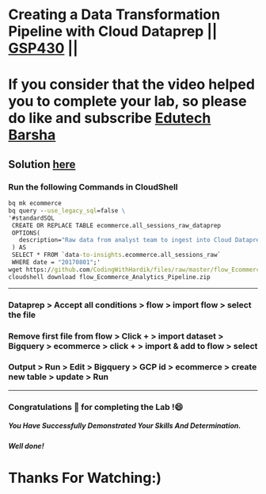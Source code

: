 # Creating a Data Transformation Pipeline with Cloud Dataprep || [GSP430](https://www.cloudskillsboost.google/focuses/4415?parent=catalog) ||

# If you consider that the video helped you to complete your lab, so please do like and subscribe [Edutech Barsha](https://www.youtube.com/@edutechbarsha)
## Solution [here](https://youtu.be/xN6mpLz8p3I)

### Run the following Commands in CloudShell
```cmd
bq mk ecommerce
bq query --use_legacy_sql=false \
'#standardSQL
 CREATE OR REPLACE TABLE ecommerce.all_sessions_raw_dataprep
 OPTIONS(
   description="Raw data from analyst team to ingest into Cloud Dataprep"
 ) AS
 SELECT * FROM `data-to-insights.ecommerce.all_sessions_raw`
 WHERE date = "20170801";'
wget https://github.com/CodingWithHardik/files/raw/master/flow_Ecommerce_Analytics_Pipeline.zip
cloudshell download flow_Ecommerce_Analytics_Pipeline.zip
```
____
### Dataprep > Accept all conditions > flow > import flow > select the file 
### Remove first file from flow > Click + > import dataset > Bigquery > ecommerce > click + > import & add to flow > select
### Output > Run > Edit > Bigquery > GCP id > ecommerce > create new table > update > Run
____

### Congratulations 🎉 for completing the Lab !😄

##### *You Have Successfully Demonstrated Your Skills And Determination.*

#### *Well done!*

# Thanks For Watching:)

